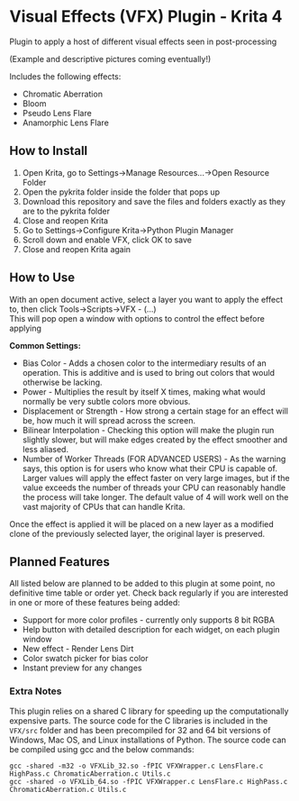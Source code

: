 # Visual Effects (VFX) Plugin - Krita 4

Plugin to apply a host of different visual effects seen in post-processing

(Example and descriptive pictures coming eventually!)

Includes the following effects:

* Chromatic Aberration
* Bloom
* Pseudo Lens Flare
* Anamorphic Lens Flare

## How to Install

 1. Open Krita, go to Settings->Manage Resources...->Open Resource Folder
 2. Open the pykrita folder inside the folder that pops up
 3. Download this repository and save the files and folders exactly as they are to the pykrita folder
 4. Close and reopen Krita
 5. Go to Settings->Configure Krita->Python Plugin Manager
 6. Scroll down and enable VFX, click OK to save
 7. Close and reopen Krita again

## How to Use

With an open document active, select a layer you want to apply the effect to, then click Tools->Scripts->VFX - (...)  
This will pop open a window with options to control the effect before applying

**Common Settings:**

* Bias Color - Adds a chosen color to the intermediary results of an operation. This is additive and is used to bring out colors that would otherwise be lacking.
* Power - Multiplies the result by itself X times, making what would normally be very subtle colors more obvious.
* Displacement or Strength - How strong a certain stage for an effect will be, how much it will spread across the screen.
* Bilinear Interpolation - Checking this option will make the plugin run slightly slower, but will make edges created by the effect smoother and less aliased.
* Number of Worker Threads (FOR ADVANCED USERS) - As the warning says, this option is for users who know what their CPU is capable of. Larger values will apply the effect faster on very large images, but if the value exceeds the number of threads your CPU can reasonably handle the process will take longer. The default value of 4 will work well on the vast majority of CPUs that can handle Krita.

Once the effect is applied it will be placed on a new layer as a modified clone of the previously selected layer, the original layer is preserved.

## Planned Features

All listed below are planned to be added to this plugin at some point, no definitive time table or order yet. Check back regularly if you are interested in one or more of these features being added:

* Support for more color profiles - currently only supports 8 bit RGBA
* Help button with detailed description for each widget, on each plugin window
* New effect - Render Lens Dirt
* Color swatch picker for bias color
* Instant preview for any changes

### Extra Notes

This plugin relies on a shared C library for speeding up the computationally expensive parts. The source code for the C libraries is included in the `VFX/src` folder and has been precompiled for 32 and 64 bit versions of Windows, Mac OS, and Linux installations of Python. The source code can be compiled using gcc and the below commands:

```
gcc -shared -m32 -o VFXLib_32.so -fPIC VFXWrapper.c LensFlare.c HighPass.c ChromaticAberration.c Utils.c
gcc -shared -o VFXLib_64.so -fPIC VFXWrapper.c LensFlare.c HighPass.c ChromaticAberration.c Utils.c
```
